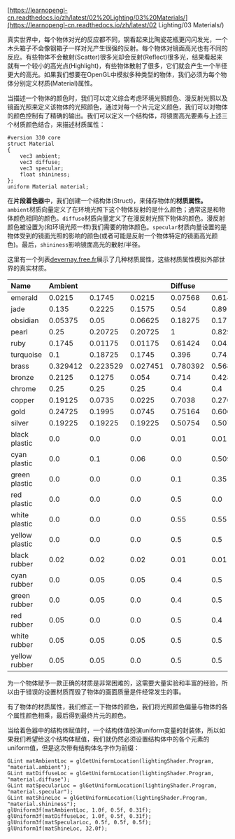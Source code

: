 [https://learnopengl-cn.readthedocs.io/zh/latest/02%20Lighting/03%20Materials/](https://learnopengl-cn.readthedocs.io/zh/latest/02 Lighting/03 Materials/)

真实世界中，每个物体对光的反应都不同，钢看起来比陶瓷花瓶更闪闪发光，一个木头箱子不会像钢箱子一样对光产生很强的反射。每个物体对镜面高光也有不同的反应。有些物体不会散射\(Scatter\)很多光却会反射\(Reflect\)很多光，结果看起来就有一个较小的高光点\(Highlight\)，有些物体散射了很多，它们就会产生一个半径更大的高光。如果我们想要在OpenGL中模拟多种类型的物体，我们必须为每个物体分别定义材质\(Material\)属性。

当描述一个物体的颜色时，我们可以定义综合考虑环境光照颜色、漫反射光照以及镜面光照来定义该物体的光照颜色，通过对每一个片元定义颜色，我们可以对物体的颜色控制有了精确的输出。我们可以定义一个结构体，将镜面高光要素与上述三个材质颜色结合，来描述材质属性：

```
#version 330 core
struct Material
{
    vec3 ambient;
    vec3 diffuse;
    vec3 specular;    
    float shininess;
};
uniform Material material;
```

在**片段着色器**中，我们创建一个结构体\(Struct\)，来储存物体的**材质属性。**`ambient`材质向量定义了在环境光照下这个物体反射的是什么颜色；通常这是和物体颜色相同的颜色。`diffuse`材质向量定义了在漫反射光照下物体的颜色。漫反射颜色被设置为\(和环境光照一样\)我们需要的物体颜色。`specular`材质向量设置的是物体受到的镜面光照的影响的颜色\(或者可能是反射一个物体特定的镜面高光颜色\)。最后，`shininess`影响镜面高光的散射/半径。

这里有一个列表[devernay.free.fr](http://devernay.free.fr/cours/opengl/materials.html)展示了几种材质属性，这些材质属性模拟外部世界的真实材质。

| Name | Ambient |  |  | Diffuse |  |  | Specular |  |  | shiness |
| :--- | :--- | :--- | :--- | :--- | :--- | :--- | :--- | :--- | :--- | :--- |
| emerald | 0.0215 | 0.1745 | 0.0215 | 0.07568 | 0.61424 | 0.07568 | 0.633 | 0.727811 | 0.633 | 0.6 |
| jade | 0.135 | 0.2225 | 0.1575 | 0.54 | 0.89 | 0.63 | 0.316228 | 0.316228 | 0.316228 | 0.1 |
| obsidian | 0.05375 | 0.05 | 0.06625 | 0.18275 | 0.17 | 0.22525 | 0.332741 | 0.328634 | 0.346435 | 0.3 |
| pearl | 0.25 | 0.20725 | 0.20725 | 1 | 0.829 | 0.829 | 0.296648 | 0.296648 | 0.296648 | 0.088 |
| ruby | 0.1745 | 0.01175 | 0.01175 | 0.61424 | 0.04136 | 0.04136 | 0.727811 | 0.626959 | 0.626959 | 0.6 |
| turquoise | 0.1 | 0.18725 | 0.1745 | 0.396 | 0.74151 | 0.69102 | 0.297254 | 0.30829 | 0.306678 | 0.1 |
| brass | 0.329412 | 0.223529 | 0.027451 | 0.780392 | 0.568627 | 0.113725 | 0.992157 | 0.941176 | 0.807843 | 0.21794872 |
| bronze | 0.2125 | 0.1275 | 0.054 | 0.714 | 0.4284 | 0.18144 | 0.393548 | 0.271906 | 0.166721 | 0.2 |
| chrome | 0.25 | 0.25 | 0.25 | 0.4 | 0.4 | 0.4 | 0.774597 | 0.774597 | 0.774597 | 0.6 |
| copper | 0.19125 | 0.0735 | 0.0225 | 0.7038 | 0.27048 | 0.0828 | 0.256777 | 0.137622 | 0.086014 | 0.1 |
| gold | 0.24725 | 0.1995 | 0.0745 | 0.75164 | 0.60648 | 0.22648 | 0.628281 | 0.555802 | 0.366065 | 0.4 |
| silver | 0.19225 | 0.19225 | 0.19225 | 0.50754 | 0.50754 | 0.50754 | 0.508273 | 0.508273 | 0.508273 | 0.4 |
| black plastic | 0.0 | 0.0 | 0.0 | 0.01 | 0.01 | 0.01 | 0.50 | 0.50 | 0.50 | .25 |
| cyan plastic | 0.0 | 0.1 | 0.06 | 0.0 | 0.50980392 | 0.50980392 | 0.50196078 | 0.50196078 | 0.50196078 | .25 |
| green plastic | 0.0 | 0.0 | 0.0 | 0.1 | 0.35 | 0.1 | 0.45 | 0.55 | 0.45 | .25 |
| red plastic | 0.0 | 0.0 | 0.0 | 0.5 | 0.0 | 0.0 | 0.7 | 0.6 | 0.6 | .25 |
| white plastic | 0.0 | 0.0 | 0.0 | 0.55 | 0.55 | 0.55 | 0.70 | 0.70 | 0.70 | .25 |
| yellow plastic | 0.0 | 0.0 | 0.0 | 0.5 | 0.5 | 0.0 | 0.60 | 0.60 | 0.50 | .25 |
| black rubber | 0.02 | 0.02 | 0.02 | 0.01 | 0.01 | 0.01 | 0.4 | 0.4 | 0.4 | .078125 |
| cyan rubber | 0.0 | 0.05 | 0.05 | 0.4 | 0.5 | 0.5 | 0.04 | 0.7 | 0.7 | .078125 |
| green rubber | 0.0 | 0.05 | 0.0 | 0.4 | 0.5 | 0.4 | 0.04 | 0.7 | 0.04 | .078125 |
| red rubber | 0.05 | 0.0 | 0.0 | 0.5 | 0.4 | 0.4 | 0.7 | 0.04 | 0.04 | .078125 |
| white rubber | 0.05 | 0.05 | 0.05 | 0.5 | 0.5 | 0.5 | 0.7 | 0.7 | 0.7 | .078125 |
| yellow rubber | 0.05 | 0.05 | 0.0 | 0.5 | 0.5 | 0.4 | 0.7 | 0.7 | 0.04 | .078125 |

为一个物体赋予一款正确的材质是非常困难的，这需要大量实验和丰富的经验，所以由于错误的设置材质而毁了物体的画面质量是件经常发生的事。

有了物体的材质属性，我们修正一下物体的颜色，我们将光照颜色偏量与物体的各个属性颜色相乘，最后得到最终片元的颜色。

当给着色器中的结构体赋值时，一个结构体值扮演uniform变量的封装体，所以如果我们希望给这个结构体赋值，我们就仍然必须设置结构体中的各个元素的uniform值，但是这次带有结构体名字作为前缀：

```
GLint matAmbientLoc = glGetUniformLocation(lightingShader.Program, "material.ambient");
GLint matDiffuseLoc = glGetUniformLocation(lightingShader.Program, "material.diffuse");
GLint matSpecularLoc = glGetUniformLocation(lightingShader.Program, "material.specular");
GLint matShineLoc = glGetUniformLocation(lightingShader.Program, "material.shininess");
glUniform3f(matAmbientLoc, 1.0f, 0.5f, 0.31f);
glUniform3f(matDiffuseLoc, 1.0f, 0.5f, 0.31f);
glUniform3f(matSpecularLoc, 0.5f, 0.5f, 0.5f);
glUniform1f(matShineLoc, 32.0f);
```



